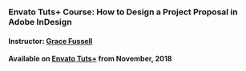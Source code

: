 ### Envato Tuts+ Course: How to Design a Project Proposal in Adobe InDesign
#### Instructor: [Grace Fussell](https://tutsplus.com/authors/grace-fussell)



**Available on [Envato Tuts+](https://tutsplus.com/courses) from November, 2018**
